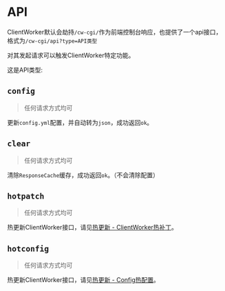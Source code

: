 # API

ClientWorker默认会劫持`/cw-cgi/`作为前端控制台响应，也提供了一个api接口，格式为`/cw-cgi/api?type=API类型`

对其发起请求可以触发ClientWorker特定功能。

这是API类型:

## `config` 

> 任何请求方式均可

更新`config.yml`配置，并自动转为`json`，成功返回`ok`。

## `clear`

> 任何请求方式均可

清除`ResponseCache`缓存，成功返回`ok`。（不会清除配置）

## `hotpatch`

> 任何请求方式均可

热更新ClientWorker接口，请见[热更新 - ClientWorker热补丁](/ext/hotupdate.html#ClientWorker热补丁)。

## `hotconfig`

> 任何请求方式均可

热更新ClientWorker接口，请见[热更新 - Config热配置](/ext/hotupdate.html#Config热更新)。